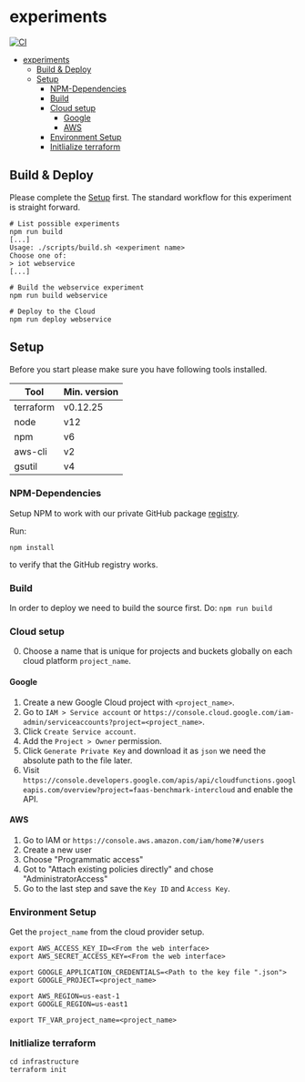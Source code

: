 # experiments

[![CI](https://github.com/FaaSterMetrics/experiments/workflows/CI/badge.svg)](https://github.com/FaaSterMetrics/experiments/actions?query=workflow%3ACI+branch%3Amaster)

- [experiments](#experiments)
  * [Build & Deploy](#build---deploy)
  * [Setup](#setup)
    + [NPM-Dependencies](#npm-dependencies)
    + [Build](#build)
    + [Cloud setup](#cloud-setup)
      - [Google](#google)
      - [AWS](#aws)
    + [Environment Setup](#environment-setup)
    + [Initlialize terraform](#initlialize-terraform)


## Build & Deploy

Please complete the [Setup](#setup) first.
The standard workflow for this experiment is straight forward.


```shell
# List possible experiments
npm run build
[...]
Usage: ./scripts/build.sh <experiment name>
Choose one of:
> iot webservice
[...]

# Build the webservice experiment
npm run build webservice

# Deploy to the Cloud
npm run deploy webservice
```


## Setup

Before you start please make sure you have following tools installed.

| Tool      | Min. version |
|-----------|--------------|
| terraform | v0.12.25        |
| node      | v12          |
| npm       | v6           |
| aws-cli   | v2           |
| gsutil    | v4           |

### NPM-Dependencies

Setup NPM to work with our private GitHub package [registry](https://help.github.com/en/packages/using-github-packages-with-your-projects-ecosystem/configuring-npm-for-use-with-github-packages).

Run:

```shell
npm install
```

to verify that the GitHub registry works.

### Build 

In order to deploy we need to build the source first. Do: `npm run build` 

### Cloud setup

0. Choose a name that is unique for projects and buckets globally on each cloud platform `project_name`.

#### Google

1. Create a new Google Cloud project with `<project_name>`.
2. Go to `IAM > Service account` or `https://console.cloud.google.com/iam-admin/serviceaccounts?project=<project_name>`.
3. Click `Create Service account`.
4. Add the `Project > Owner` permission.
5. Click `Generate Private Key` and download it as `json` we need the absolute path to the file later.
6. Visit `https://console.developers.google.com/apis/api/cloudfunctions.googleapis.com/overview?project=faas-benchmark-intercloud` and enable the API.

#### AWS

1. Go to IAM or `https://console.aws.amazon.com/iam/home?#/users`
2. Create a new user
3. Choose "Programmatic access"
4. Got to "Attach existing policies directly" and chose "AdministratorAccess"
5. Go to the last step and save the `Key ID` and `Access Key`.

### Environment Setup

Get the `project_name` from the cloud provider setup.

```shell
export AWS_ACCESS_KEY_ID=<From the web interface>
export AWS_SECRET_ACCESS_KEY=<From the web interface>

export GOOGLE_APPLICATION_CREDENTIALS=<Path to the key file ".json">
export GOOGLE_PROJECT=<project_name>

export AWS_REGION=us-east-1
export GOOGLE_REGION=us-east1

export TF_VAR_project_name=<project_name>
```

### Initlialize terraform

```shell
cd infrastructure
terraform init
```
